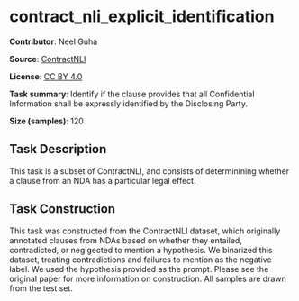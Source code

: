 # contract_nli_explicit_identification 
 **Contributor**: Neel Guha
 
 **Source**: [ContractNLI](https://stanfordnlp.github.io/contract-nli/)
 
 **License**: [CC BY 4.0](https://creativecommons.org/licenses/by/4.0/)
 
 **Task summary**: Identify if the clause provides that all Confidential Information shall be expressly identified by the Disclosing Party.
 
 **Size (samples)**: 120
 
 ## Task Description
 
 This task is a subset of ContractNLI, and consists of determinining whether a clause from an NDA has a particular legal effect.
 
 ## Task Construction
 
 This task was constructed from the ContractNLI dataset, which originally annotated clauses from NDAs based on whether they entailed, contradicted, or neglgected to mention a hypothesis. We binarized this dataset, treating contradictions and failures to mention as the negative label. We used the hypothesis provided as the prompt. Please see the original paper for more information on construction. All samples are drawn from the test set.